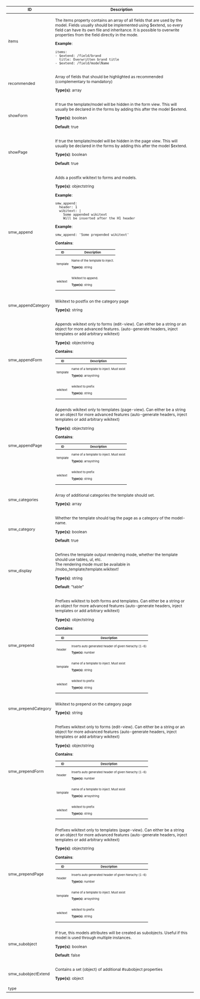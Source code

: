 <table class="schema-table" style="font-size: 0.75em;">
   <thead>
       <tr>
           <th>ID</th>
           <th>Description</th>
           <th></th>
       </tr>
   </thead>
   <tbody>
       <tr>
           <td class="schema-propertyId">items</td>
           <td class="schema-description"><p class="schema-description">The items property contains an array of all fields that are used by the model.
Fields usually should be implemented using $extend, so every field can have its own file and inheritance.
It is possible to overwrite properties from the field directly in the mode.
</p><p class="schema-example-header"><strong>Example</strong>:</p><pre class="schema-example"><code>items:
- $extend: /field/brand
  title: Overwritten brand title
- $extend: /field/modelName
</code></pre></td>
           <td class="schema-specific schema-specific-domain" title="domain specific"></td>
       </tr>
       <tr>
           <td class="schema-propertyId">recommended</td>
           <td class="schema-description"><p class="schema-description">Array of fields that should be highlighted as recommended (complementary to mandatory)
</p><p class="schema-default"><strong>Type(s)</strong>: <span class="schema-type schema-type-array">array</span></p></td>
           <td class="schema-specific schema-specific-domain" title="domain specific"></td>
       </tr>
       <tr>
           <td class="schema-propertyId">showForm</td>
           <td class="schema-description"><p class="schema-description">If true the template/model will be hidden in the form view.
This will usually be declared in the forms by adding this after the model $extend.
</p><p class="schema-default"><strong>Type(s)</strong>: <span class="schema-type schema-type-boolean">boolean</span></p><p class="schema-default"><strong>Default</strong>: true</p></td>
           <td class="schema-specific schema-specific-domain" title="domain specific"></td>
       </tr>
       <tr>
           <td class="schema-propertyId">showPage</td>
           <td class="schema-description"><p class="schema-description">If true the template/model will be hidden in the page view.
This will usually be declared in the forms by adding this after the model $extend.
</p><p class="schema-default"><strong>Type(s)</strong>: <span class="schema-type schema-type-boolean">boolean</span></p><p class="schema-default"><strong>Default</strong>: true</p></td>
           <td class="schema-specific schema-specific-domain" title="domain specific"></td>
       </tr>
       <tr>
           <td class="schema-propertyId">smw_append</td>
           <td class="schema-description"><p class="schema-description">Adds a postfix wikitext to forms and models.
</p><p class="schema-default"><strong>Type(s)</strong>: <span class="schema-type schema-type-object">object</span><span class="schema-type schema-type-string">string</span></p><p class="schema-example-header"><strong>Example</strong>:</p><pre class="schema-example"><code>smw_append:
  header: 1
  wikitext: |
    Some appended wikitext
    Will be inserted after the H1 header
</code></pre><p class="schema-example-header"><strong>Example</strong>:</p><pre class="schema-example"><code>smw_append: 'Some prepended wikitext'
</code></pre><p class="schema-subobject-header"><strong>Contains</strong>:</p><table class="schema-table" style="font-size: 0.75em;">
   <thead>
       <tr>
           <th>ID</th>
           <th>Description</th>
       </tr>
   </thead>
   <tbody>
       <tr>
           <td class="schema-propertyId">template</td>
           <td class="schema-description"><p class="schema-description">Name of the template to inject.</p><p class="schema-default"><strong>Type(s)</strong>: <span class="schema-type schema-type-string">string</span></p></td>
       </tr>
       <tr>
           <td class="schema-propertyId">wikitext</td>
           <td class="schema-description"><p class="schema-description">Wikitext to append.</p><p class="schema-default"><strong>Type(s)</strong>: <span class="schema-type schema-type-string">string</span></p></td>
       </tr>
   </tbody>
</table>
</td>
           <td class="schema-specific schema-specific-implementation" title="implementation specific"></td>
       </tr>
       <tr>
           <td class="schema-propertyId">smw_appendCategory</td>
           <td class="schema-description"><p class="schema-description">Wikitext to postfix on the category page
</p><p class="schema-default"><strong>Type(s)</strong>: <span class="schema-type schema-type-string">string</span></p></td>
           <td class="schema-specific schema-specific-implementation" title="implementation specific"></td>
       </tr>
       <tr>
           <td class="schema-propertyId">smw_appendForm</td>
           <td class="schema-description"><p class="schema-description">Appends wikitext only to forms (edit-view).
Can either be a string or an object for more advanced features.
(auto-generate headers, inject templates or add arbitrary wikitext)
</p><p class="schema-default"><strong>Type(s)</strong>: <span class="schema-type schema-type-object">object</span><span class="schema-type schema-type-string">string</span></p><p class="schema-subobject-header"><strong>Contains</strong>:</p><table class="schema-table" style="font-size: 0.75em;">
   <thead>
       <tr>
           <th>ID</th>
           <th>Description</th>
       </tr>
   </thead>
   <tbody>
       <tr>
           <td class="schema-propertyId">template</td>
           <td class="schema-description"><p class="schema-description">name of a template to inject. Must exist</p><p class="schema-default"><strong>Type(s)</strong>: <span class="schema-type schema-type-array">array</span><span class="schema-type schema-type-string">string</span></p></td>
       </tr>
       <tr>
           <td class="schema-propertyId">wikitext</td>
           <td class="schema-description"><p class="schema-description">wikitext to prefix</p><p class="schema-default"><strong>Type(s)</strong>: <span class="schema-type schema-type-string">string</span></p></td>
       </tr>
   </tbody>
</table>
</td>
           <td class="schema-specific schema-specific-implementation" title="implementation specific"></td>
       </tr>
       <tr>
           <td class="schema-propertyId">smw_appendPage</td>
           <td class="schema-description"><p class="schema-description">Appends wikitext only to templates (page-view). Can either be a
string or an object for more advanced features (auto-generate headers, inject
templates or add arbitrary wikitext)
</p><p class="schema-default"><strong>Type(s)</strong>: <span class="schema-type schema-type-object">object</span><span class="schema-type schema-type-string">string</span></p><p class="schema-subobject-header"><strong>Contains</strong>:</p><table class="schema-table" style="font-size: 0.75em;">
   <thead>
       <tr>
           <th>ID</th>
           <th>Description</th>
       </tr>
   </thead>
   <tbody>
       <tr>
           <td class="schema-propertyId">template</td>
           <td class="schema-description"><p class="schema-description">name of a template to inject. Must exist</p><p class="schema-default"><strong>Type(s)</strong>: <span class="schema-type schema-type-array">array</span><span class="schema-type schema-type-string">string</span></p></td>
       </tr>
       <tr>
           <td class="schema-propertyId">wikitext</td>
           <td class="schema-description"><p class="schema-description">wikitext to prefix</p><p class="schema-default"><strong>Type(s)</strong>: <span class="schema-type schema-type-string">string</span></p></td>
       </tr>
   </tbody>
</table>
</td>
           <td class="schema-specific schema-specific-implementation" title="implementation specific"></td>
       </tr>
       <tr>
           <td class="schema-propertyId">smw_categories</td>
           <td class="schema-description"><p class="schema-description">Array of additional categories the template should set.
</p><p class="schema-default"><strong>Type(s)</strong>: <span class="schema-type schema-type-array">array</span></p></td>
           <td class="schema-specific schema-specific-platform" title="platform specific"></td>
       </tr>
       <tr>
           <td class="schema-propertyId">smw_category</td>
           <td class="schema-description"><p class="schema-description">Whether the template should tag the page as a category of the model-name.
</p><p class="schema-default"><strong>Type(s)</strong>: <span class="schema-type schema-type-boolean">boolean</span></p><p class="schema-default"><strong>Default</strong>: true</p></td>
           <td class="schema-specific schema-specific-platform" title="platform specific"></td>
       </tr>
       <tr>
           <td class="schema-propertyId">smw_display</td>
           <td class="schema-description"><p class="schema-description">Defines the template output rendering mode, whether the template should use tables, ul, etc.<br>
The rendering mode must be available in  /mobo_template/template.wikitext!
</p><p class="schema-default"><strong>Type(s)</strong>: <span class="schema-type schema-type-string">string</span></p><p class="schema-default"><strong>Default</strong>: "table"</p></td>
           <td class="schema-specific schema-specific-platform" title="platform specific"></td>
       </tr>
       <tr>
           <td class="schema-propertyId">smw_prepend</td>
           <td class="schema-description"><p class="schema-description">Prefixes wikitext to both forms and templates. Can either be a string
or an object for more advanced features (auto-generate headers, inject templates
or add arbitrary wikitext)
</p><p class="schema-default"><strong>Type(s)</strong>: <span class="schema-type schema-type-object">object</span><span class="schema-type schema-type-string">string</span></p><p class="schema-subobject-header"><strong>Contains</strong>:</p><table class="schema-table" style="font-size: 0.75em;">
   <thead>
       <tr>
           <th>ID</th>
           <th>Description</th>
       </tr>
   </thead>
   <tbody>
       <tr>
           <td class="schema-propertyId">header</td>
           <td class="schema-description"><p class="schema-description">Inserts auto generated header of given hierachy (1-6)</p><p class="schema-default"><strong>Type(s)</strong>: <span class="schema-type schema-type-number">number</span></p></td>
       </tr>
       <tr>
           <td class="schema-propertyId">template</td>
           <td class="schema-description"><p class="schema-description">name of a template to inject. Must exist</p><p class="schema-default"><strong>Type(s)</strong>: <span class="schema-type schema-type-string">string</span></p></td>
       </tr>
       <tr>
           <td class="schema-propertyId">wikitext</td>
           <td class="schema-description"><p class="schema-description">wikitext to prefix</p><p class="schema-default"><strong>Type(s)</strong>: <span class="schema-type schema-type-string">string</span></p></td>
       </tr>
   </tbody>
</table>
</td>
           <td class="schema-specific schema-specific-implementation" title="implementation specific"></td>
       </tr>
       <tr>
           <td class="schema-propertyId">smw_prependCategory</td>
           <td class="schema-description"><p class="schema-description">Wikitext to prepend on the category page
</p><p class="schema-default"><strong>Type(s)</strong>: <span class="schema-type schema-type-string">string</span></p></td>
           <td class="schema-specific schema-specific-implementation" title="implementation specific"></td>
       </tr>
       <tr>
           <td class="schema-propertyId">smw_prependForm</td>
           <td class="schema-description"><p class="schema-description">Prefixes wikitext only to forms (edit-view). Can either be a string
or an object for more advanced features (auto-generate headers, inject templates
or add arbitrary wikitext)
</p><p class="schema-default"><strong>Type(s)</strong>: <span class="schema-type schema-type-object">object</span><span class="schema-type schema-type-string">string</span></p><p class="schema-subobject-header"><strong>Contains</strong>:</p><table class="schema-table" style="font-size: 0.75em;">
   <thead>
       <tr>
           <th>ID</th>
           <th>Description</th>
       </tr>
   </thead>
   <tbody>
       <tr>
           <td class="schema-propertyId">header</td>
           <td class="schema-description"><p class="schema-description">Inserts auto generated header of given hierachy (1-6)</p><p class="schema-default"><strong>Type(s)</strong>: <span class="schema-type schema-type-number">number</span></p></td>
       </tr>
       <tr>
           <td class="schema-propertyId">template</td>
           <td class="schema-description"><p class="schema-description">name of a template to inject. Must exist</p><p class="schema-default"><strong>Type(s)</strong>: <span class="schema-type schema-type-array">array</span><span class="schema-type schema-type-string">string</span></p></td>
       </tr>
       <tr>
           <td class="schema-propertyId">wikitext</td>
           <td class="schema-description"><p class="schema-description">wikitext to prefix</p><p class="schema-default"><strong>Type(s)</strong>: <span class="schema-type schema-type-string">string</span></p></td>
       </tr>
   </tbody>
</table>
</td>
           <td class="schema-specific schema-specific-implementation" title="implementation specific"></td>
       </tr>
       <tr>
           <td class="schema-propertyId">smw_prependPage</td>
           <td class="schema-description"><p class="schema-description">Prefixes wikitext only to templates (page-view). Can either be a
string or an object for more advanced features (auto-generate headers, inject
templates or add arbitrary wikitext)
</p><p class="schema-default"><strong>Type(s)</strong>: <span class="schema-type schema-type-object">object</span><span class="schema-type schema-type-string">string</span></p><p class="schema-subobject-header"><strong>Contains</strong>:</p><table class="schema-table" style="font-size: 0.75em;">
   <thead>
       <tr>
           <th>ID</th>
           <th>Description</th>
       </tr>
   </thead>
   <tbody>
       <tr>
           <td class="schema-propertyId">header</td>
           <td class="schema-description"><p class="schema-description">Inserts auto generated header of given hierachy (1-6)</p><p class="schema-default"><strong>Type(s)</strong>: <span class="schema-type schema-type-number">number</span></p></td>
       </tr>
       <tr>
           <td class="schema-propertyId">template</td>
           <td class="schema-description"><p class="schema-description">name of a template to inject. Must exist</p><p class="schema-default"><strong>Type(s)</strong>: <span class="schema-type schema-type-array">array</span><span class="schema-type schema-type-string">string</span></p></td>
       </tr>
       <tr>
           <td class="schema-propertyId">wikitext</td>
           <td class="schema-description"><p class="schema-description">wikitext to prefix</p><p class="schema-default"><strong>Type(s)</strong>: <span class="schema-type schema-type-string">string</span></p></td>
       </tr>
   </tbody>
</table>
</td>
           <td class="schema-specific schema-specific-implementation" title="implementation specific"></td>
       </tr>
       <tr>
           <td class="schema-propertyId">smw_subobject</td>
           <td class="schema-description"><p class="schema-description">If true, this models attributes will be created as subobjects.
Useful if this model is used through multiple instances.
</p><p class="schema-default"><strong>Type(s)</strong>: <span class="schema-type schema-type-boolean">boolean</span></p><p class="schema-default"><strong>Default</strong>: false</p></td>
           <td class="schema-specific schema-specific-platform" title="platform specific"></td>
       </tr>
       <tr>
           <td class="schema-propertyId">smw_subobjectExtend</td>
           <td class="schema-description"><p class="schema-description">Contains a set (object) of additional #subobject properties
</p><p class="schema-default"><strong>Type(s)</strong>: <span class="schema-type schema-type-object">object</span></p></td>
           <td class="schema-specific schema-specific-platform" title="platform specific"></td>
       </tr>
       <tr>
           <td class="schema-propertyId">type</td>
           <td class="schema-description"></td>
           <td class="schema-specific schema-specific-domain" title="domain specific"></td>
       </tr>
   </tbody>
</table>
